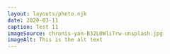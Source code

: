 ```yaml
---
layout: layouts/photo.njk
date: 2020-03-11
caption: Test 11
imageSource: chronis-yan-B32L0WliTrw-unsplash.jpg
imageAlt: This is the alt text
---
```

